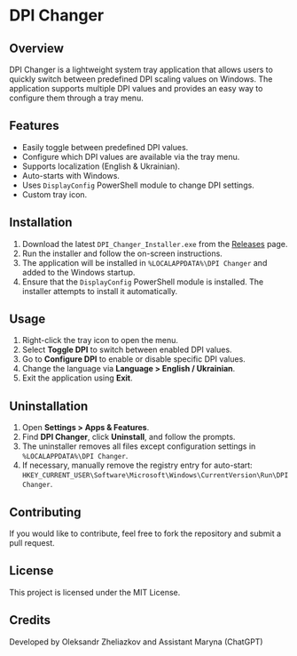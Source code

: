 # DPI Changer

## Overview
DPI Changer is a lightweight system tray application that allows users to quickly switch between predefined DPI scaling values on Windows. The application supports multiple DPI values and provides an easy way to configure them through a tray menu.

## Features
- Easily toggle between predefined DPI values.
- Configure which DPI values are available via the tray menu.
- Supports localization (English & Ukrainian).
- Auto-starts with Windows.
- Uses `DisplayConfig` PowerShell module to change DPI settings.
- Custom tray icon.

## Installation
1. Download the latest `DPI_Changer_Installer.exe` from the [Releases](https://github.com/your-repo/DPI_Changer/releases) page.
2. Run the installer and follow the on-screen instructions.
3. The application will be installed in `%LOCALAPPDATA%\DPI Changer` and added to the Windows startup.
4. Ensure that the `DisplayConfig` PowerShell module is installed. The installer attempts to install it automatically.

## Usage
1. Right-click the tray icon to open the menu.
2. Select **Toggle DPI** to switch between enabled DPI values.
3. Go to **Configure DPI** to enable or disable specific DPI values.
4. Change the language via **Language > English / Ukrainian**.
5. Exit the application using **Exit**.

## Uninstallation
1. Open **Settings > Apps & Features**.
2. Find **DPI Changer**, click **Uninstall**, and follow the prompts.
3. The uninstaller removes all files except configuration settings in `%LOCALAPPDATA%\DPI Changer`.
4. If necessary, manually remove the registry entry for auto-start: `HKEY_CURRENT_USER\Software\Microsoft\Windows\CurrentVersion\Run\DPIChanger`.

## Contributing
If you would like to contribute, feel free to fork the repository and submit a pull request.

## License
This project is licensed under the MIT License.

## Credits
Developed by Oleksandr Zheliazkov and Assistant Maryna (ChatGPT)

